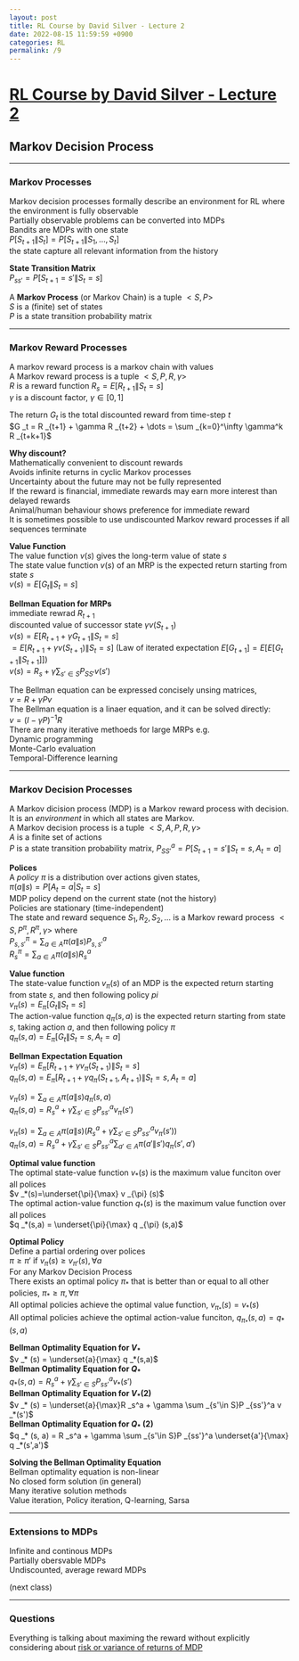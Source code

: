 ```yaml
---
layout: post
title: RL Course by David Silver - Lecture 2
date: 2022-08-15 11:59:59 +0900
categories: RL
permalink: /9
---
```


# [RL Course by David Silver - Lecture 2](https://www.youtube.com/watch?v=lfHX2hHRMVQ&list=PLqYmG7hTraZDM-OYHWgPebj2MfCFzFObQ&index=2)


## Markov Decision Process

---

### Markov Processes

Markov decision processes formally describe an environment for RL where the environment is fully observable <br>
Partially observable problems can be converted into MDPs <br>
Bandits are MDPs with one state <br>
$P[S _{t+1} \| S _t] = P[S _{t+1} \| S _1, \dots, S _t]$ <br>
the state capture all relevant information from the history <br>

**State Transition Matrix** <br>
$P _{ss'} = P[S _{t+1}=s' \| S _t=s]$ <br>

A **Markov Process** (or Markov Chain) is a tuple $<S,P>$ <br>
$S$ is a (finite) set of states <br>
$P$ is a state transition probability matrix <br>

---

### Markov Reward Processes

A markov reward process is a markov chain with values <br>
A Markov reward process is a tuple $<S,P,R,\gamma>$ <br>
$R$ is a reward function $R _s=E[R _{t+1} \| S _t=s]$ <br> 
$\gamma$ is a discount factor, $\gamma \in [0,1]$ <br>

The return $G _t$ is the total discounted reward from time-step $t$ <br>
$G _t = R _{t+1} + \gamma R _{t+2} + \dots = \sum _{k=0}^\infty \gamma^k R _{t+k+1}$ <br>

**Why discount?** <br>
Mathematically convenient to discount rewards <br>
Avoids infinite returns in cyclic Markov processes <br>
Uncertainty about the future may not be fully represented <br>
If the reward is financial, immediate rewards may earn more interest than delayed rewards <br>
Animal/human behaviour shows preference for immediate reward <br>
It is sometimes possible to use undiscounted Markov reward processes if all sequences terminate <br>

**Value Function** <br>
The value function $v(s)$ gives the long-term value of state $s$ <br>
The state value function $v(s)$ of an MRP is the expected return starting from state $s$ <br>
$v(s)=E[G _t \| S _t =s]$ <br>

**Bellman Equation for MRPs** <br>
immediate rewrad $R _{t+1}$ <br>
discounted value of successor state $\gamma v(S _{t+1})$ <br>
$v(s)=E[R _{t+1}+\gamma G _{t+1} \| S _t=s]$ <br>
$=E[R _{t+1}+\gamma v(S _{t+1}) \| S _t=s]$ (Law of iterated expectation $E[G _{t+1}]=E[E[G _{t+1} \|S _{t+1}]]$) <br>
$v(s) = R _s + \gamma \sum _{s'\in S} P _{SS'} v(s')$ <br>

The Bellman equation can be expressed concisely unsing matrices, <br>
$v = R + \gamma P v$ <br>
The Bellman equation is a linaer equation, and it can be solved directly: <br>
$v = (I-\gamma P)^{-1} R$ <br>
There are many iterative methoeds for large MRPs e.g. <br>
Dynamic programming <br>
Monte-Carlo evaluation <br>
Temporal-Difference learning <br>

---

### Markov Decision Processes

A Markov dicision process (MDP) is a Markov reward process with decision. It is an *environment* in which all states are Markov. <br>
A Markov decision process is a tuple $<S,A,P,R,\gamma>$ <br>
$A$ is a finite set of actions <br>
$P$ is a state transition probability matrix, $P _{SS'}^a = P[S _{t+1}=s'\| S _t=s, A _t=a]$ <br>

**Polices** <br>
A *policy* $\pi$ is a distribution over actions given states, <br>
$\pi(a\|s)=P[A _t=a| S _t=s]$ <br>
MDP policy depend on the current state (not the history) <br>
Policies are stationary (time-independent) <br>
The state and reward sequence $S _1, R _2, S _2, \dots$ is a Markov reward process $<S,P^{\pi},R^{\pi},\gamma>$ where <br>
$P _{s,s'}^\pi = \sum _{a\in A} \pi(a\|s) P _{s,s'}^a$ <br>
$R _s^\pi = \sum _{a\in A} \pi(a\|s) R _s^a$ <br>

**Value function** <br>
The state-value function $v _\pi (s)$ of an MDP is the expected return starting from state $s$, and then following policy $pi$ <br>
$v _\pi (s) = E _{\pi}[G _t \| S _t=s]$ <br>
The action-value function $q _\pi (s, a)$ is the expected return starting from state $s$, taking action $a$, and then following policy $\pi$ <br>
$q _{\pi}(s,a) = E _{\pi}[G _t\| S _t=s, A _t=a]$ <br>

**Bellman Expectation Equation** <br>
$v _{\pi}(s) = E _{\pi}[R _{t+1} + \gamma v _{\pi}(S _{t+1}) \| S _t=s]$ <br>
$q _{\pi}(s,a) = E _{\pi}[R _{t+1} + \gamma q _{\pi}(S _{t+1}, A _{t+1}) \| S _t=s, A _t=a]$ <br>

$v _\pi(s) = \sum _{a\in A} \pi(a\|s) q _\pi (s,a)$ <br>
$q _\pi(s,a) = R _s^a + \gamma \sum _{s'\in S} P _{ss'}^a v _{\pi}(s')$ <br>

$v _{\pi}(s) = \sum _{a\in A}\pi(a\|s)(R _s^a + \gamma \sum _{s'\in S} P _{ss'}^a v _{\pi} (s'))$ <br>
$q _{\pi}(s,a) = R _s^a + \gamma \sum _{s'\in S}P _{ss'}^a \sum _{a'\in A} \pi(a' \| s') q _{\pi}(s',a')$ <br>

**Optimal value function** <br>
The optimal state-value function $v _* (s)$ is the maximum value funciton over all polices <br>
$v _*(s)=\underset{\pi}{\max} v _{\pi} (s)$ <br>
The optimal action-value function $q _* (s)$ is the maximum value function over all polices <br>
$q _*(s,a) = \underset{\pi}{\max} q _{\pi} (s,a)$ <br>

**Optimal Policy** <br>
Define a partial ordering over polices <br>
$\pi \geq \pi'$ if $v _\pi(s) \geq v _{\pi'}(s), \forall a$ <br>
For any Markov Decision Process <br>
There exists an optimal policy $\pi _*$ that is better than or equal to all other policies, $\pi _* \geq \pi, \forall \pi$ <br>
All optimal policies achieve the optimal value function, $v _{\pi _*}(s)=v _*(s)$ <br>
All optimal policies achieve the optimal action-value funciton, $q _{\pi _*}(s,a)=q _*(s,a)$ <br>

**Bellman Optimality Equation for $V _{*}$** <br>
$v _* (s) = \underset{a}{\max} q _*(s,a)$ <br>
**Bellman Optimality Equation for $Q _{*}$** <br>
$q _* (s,a) = R _s^a + \gamma \sum _{s'\in S}P _{ss'}^a v _*(s')$ <br>
**Bellman Optimality Equation for $V _{*} (2)$** <br>
$v _* (s) = \underset{a}{\max}R _s^a + \gamma \sum _{s'\in S}P _{ss'}^a v _*(s')$ <br>
**Bellman Optimality Equation for $Q _{*}$ (2)** <br>
$q _* (s, a) = R _s^a + \gamma \sum _{s'\in S}P _{ss'}^a \underset{a'}{\max} q _*(s',a')$ <br>

**Solving the Bellman Optimality Equation** <br>
Bellman optimality equation is non-linear <br>
No closed form solution (in general) <br>
Many iterative solution methods <br>
Value iteration, Policy iteration, Q-learning, Sarsa <br>

---

### Extensions to MDPs

Infinite and continous MDPs <br>
Partially obersvable MDPs <br>
Undiscounted, average reward MDPs <br>

(next class) <br>

---

### Questions

Everything is talking about maximing the reward without explicitly considering about <u>risk or variance of returns of MDP</u> <br>